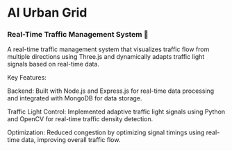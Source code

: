 # AI Urban Grid
### Real-Time Traffic Management System 🚦
  A real-time traffic management system that visualizes traffic flow from multiple directions using Three.js and dynamically adapts traffic light signals based on real-time data.

  Key Features:

  Backend: Built with Node.js and Express.js for real-time data processing and integrated with MongoDB for data storage.
  
  Traffic Light Control: Implemented adaptive traffic light signals using Python and OpenCV for real-time traffic density detection.
  
  Optimization: Reduced congestion by optimizing signal timings using real-time data, improving overall traffic flow.

